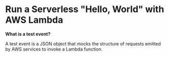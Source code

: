 # Run a Serverless "Hello, World" with AWS Lambda

**What is a test event?**

A test event is a JSON object that mocks the structure of requests emitted by AWS services to invoke a Lambda function.